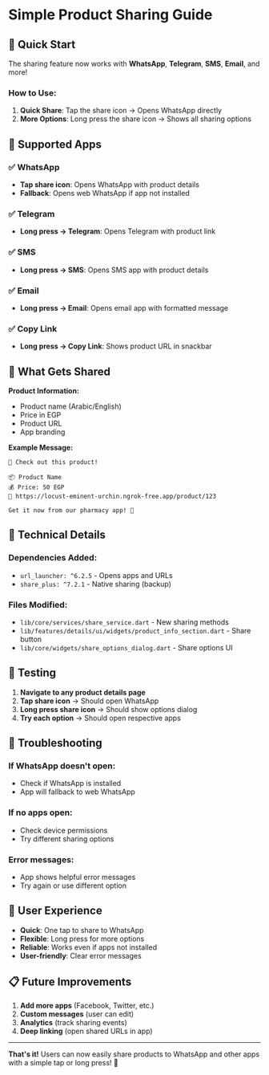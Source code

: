 # Simple Product Sharing Guide

## 🚀 Quick Start

The sharing feature now works with **WhatsApp**, **Telegram**, **SMS**, **Email**, and more!

### How to Use:

1. **Quick Share**: Tap the share icon → Opens WhatsApp directly
2. **More Options**: Long press the share icon → Shows all sharing options

## 📱 Supported Apps

### ✅ WhatsApp
- **Tap share icon**: Opens WhatsApp with product details
- **Fallback**: Opens web WhatsApp if app not installed

### ✅ Telegram  
- **Long press → Telegram**: Opens Telegram with product link

### ✅ SMS
- **Long press → SMS**: Opens SMS app with product details

### ✅ Email
- **Long press → Email**: Opens email app with formatted message

### ✅ Copy Link
- **Long press → Copy Link**: Shows product URL in snackbar

## 🎯 What Gets Shared

**Product Information:**
- Product name (Arabic/English)
- Price in EGP
- Product URL
- App branding

**Example Message:**
```
🔔 Check out this product!

📦 Product Name
💰 Price: 50 EGP
🔗 https://locust-eminent-urchin.ngrok-free.app/product/123

Get it now from our pharmacy app! 💊
```

## 🔧 Technical Details

### Dependencies Added:
- `url_launcher: ^6.2.5` - Opens apps and URLs
- `share_plus: ^7.2.1` - Native sharing (backup)

### Files Modified:
- `lib/core/services/share_service.dart` - New sharing methods
- `lib/features/details/ui/widgets/product_info_section.dart` - Share button
- `lib/core/widgets/share_options_dialog.dart` - Share options UI

## 🧪 Testing

1. **Navigate to any product details page**
2. **Tap share icon** → Should open WhatsApp
3. **Long press share icon** → Should show options dialog
4. **Try each option** → Should open respective apps

## 🐛 Troubleshooting

### If WhatsApp doesn't open:
- Check if WhatsApp is installed
- App will fallback to web WhatsApp

### If no apps open:
- Check device permissions
- Try different sharing options

### Error messages:
- App shows helpful error messages
- Try again or use different option

## 🎨 User Experience

- **Quick**: One tap to share to WhatsApp
- **Flexible**: Long press for more options  
- **Reliable**: Works even if apps not installed
- **User-friendly**: Clear error messages

## 📋 Future Improvements

1. **Add more apps** (Facebook, Twitter, etc.)
2. **Custom messages** (user can edit)
3. **Analytics** (track sharing events)
4. **Deep linking** (open shared URLs in app)

---

**That's it!** Users can now easily share products to WhatsApp and other apps with a simple tap or long press! 🎉 